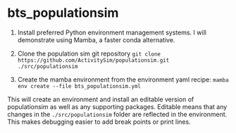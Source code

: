 # bts_populationsim

1. Install preferred Python environment management systems. I will demonstrate using Mamba, a faster conda alternative.

2. Clone the population sim git repository
```git clone https://github.com/ActivitySim/populationsim.git ./src/populationsim```

3. Create the mamba environment from the environment yaml recipe:
```mamba env create --file bts_populationsim.yml```

This will create an environment and install an editable version of populationsim as well as any supporting packages. Editable means that any changes in the `./src/populationsim` folder are reflected in the environment. This makes debugging easier to add break points or print lines.

